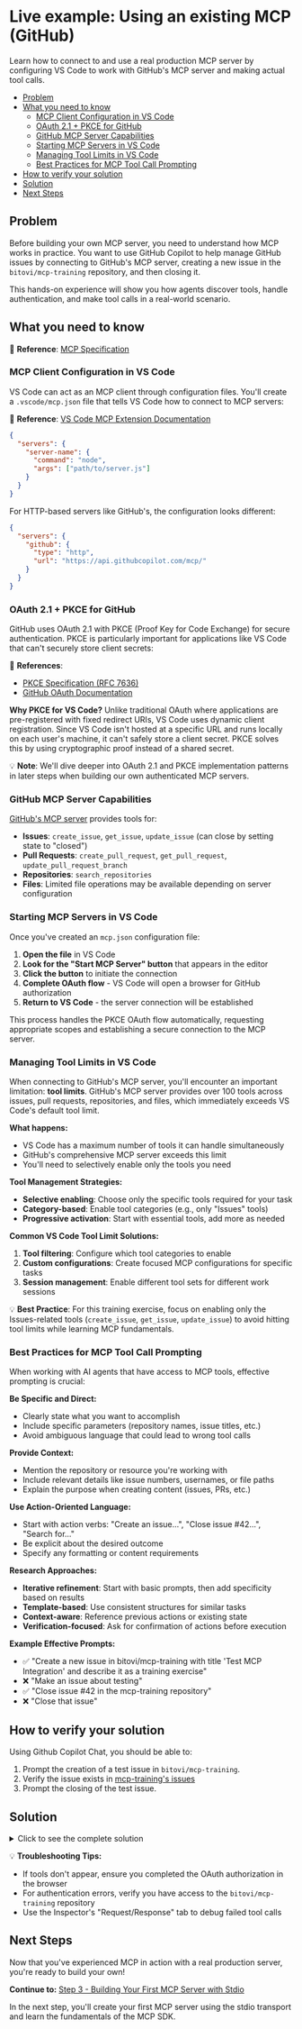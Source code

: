 # Live example: Using an existing MCP (GitHub)

Learn how to connect to and use a real production MCP server by configuring VS Code to work with GitHub's MCP server and making actual tool calls.

- [Problem](#problem)
- [What you need to know](#what-you-need-to-know)
  - [MCP Client Configuration in VS Code](#mcp-client-configuration-in-vs-code)
  - [OAuth 2.1 + PKCE for GitHub](#oauth-21--pkce-for-github)
  - [GitHub MCP Server Capabilities](#github-mcp-server-capabilities)
  - [Starting MCP Servers in VS Code](#starting-mcp-servers-in-vs-code)
  - [Managing Tool Limits in VS Code](#managing-tool-limits-in-vs-code)
  - [Best Practices for MCP Tool Call Prompting](#best-practices-for-mcp-tool-call-prompting)
- [How to verify your solution](#how-to-verify-your-solution)
- [Solution](#solution)
- [Next Steps](#next-steps)

## Problem

Before building your own MCP server, you need to understand how MCP works in practice. You want to use GitHub Copilot to help manage GitHub issues by connecting to GitHub's MCP server, creating a new issue in the `bitovi/mcp-training` repository, and then closing it.

This hands-on experience will show you how agents discover tools, handle authentication, and make tool calls in a real-world scenario.

## What you need to know

📝 **Reference**: [MCP Specification](https://modelcontextprotocol.io/specification/2025-06-18)

### MCP Client Configuration in VS Code

VS Code can act as an MCP client through configuration files. You'll create a `.vscode/mcp.json` file that tells VS Code how to connect to MCP servers:

<!-- todo: this url is broken ⬇️. Maybe it should be https://code.visualstudio.com/docs/copilot/customization/mcp-servers ? -->

📝 **Reference**: [VS Code MCP Extension Documentation](https://github.com/modelcontextprotocol/vscode-mcp)

```json
{
  "servers": {
    "server-name": {
      "command": "node",
      "args": ["path/to/server.js"]
    }
  }
}
```

For HTTP-based servers like GitHub's, the configuration looks different:

```json
{
  "servers": {
    "github": {
      "type": "http",
      "url": "https://api.githubcopilot.com/mcp/"
    }
  }
}
```

### OAuth 2.1 + PKCE for GitHub

GitHub uses OAuth 2.1 with PKCE (Proof Key for Code Exchange) for secure authentication. PKCE is particularly important for applications like VS Code that can't securely store client secrets:

📝 **References**:

- [PKCE Specification (RFC 7636)](https://tools.ietf.org/html/rfc7636)
- [GitHub OAuth Documentation](https://docs.github.com/en/apps/oauth-apps/building-oauth-apps/authorizing-oauth-apps)

**Why PKCE for VS Code?**
Unlike traditional OAuth where applications are pre-registered with fixed redirect URIs, VS Code uses dynamic client registration. Since VS Code isn't hosted at a specific URL and runs locally on each user's machine, it can't safely store a client secret. PKCE solves this by using cryptographic proof instead of a shared secret.

💡 **Note**: We'll dive deeper into OAuth 2.1 and PKCE implementation patterns in later steps when building our own authenticated MCP servers.

### GitHub MCP Server Capabilities

[GitHub's MCP server](https://github.com/github/github-mcp-server) provides tools for:

- **Issues**: `create_issue`, `get_issue`, `update_issue` (can close by setting state to "closed")
- **Pull Requests**: `create_pull_request`, `get_pull_request`, `update_pull_request_branch`
- **Repositories**: `search_repositories`
- **Files**: Limited file operations may be available depending on server configuration

### Starting MCP Servers in VS Code

Once you've created an `mcp.json` configuration file:

1. **Open the file** in VS Code
2. **Look for the "Start MCP Server" button** that appears in the editor
3. **Click the button** to initiate the connection
4. **Complete OAuth flow** - VS Code will open a browser for GitHub authorization
5. **Return to VS Code** - the server connection will be established

This process handles the PKCE OAuth flow automatically, requesting appropriate scopes and establishing a secure connection to the MCP server.

### Managing Tool Limits in VS Code

When connecting to GitHub's MCP server, you'll encounter an important limitation: **tool limits**. GitHub's MCP server provides over 100 tools across issues, pull requests, repositories, and files, which immediately exceeds VS Code's default tool limit.

**What happens:**

- VS Code has a maximum number of tools it can handle simultaneously
- GitHub's comprehensive MCP server exceeds this limit
- You'll need to selectively enable only the tools you need

**Tool Management Strategies:**

- **Selective enabling**: Choose only the specific tools required for your task
- **Category-based**: Enable tool categories (e.g., only "Issues" tools)
- **Progressive activation**: Start with essential tools, add more as needed

**Common VS Code Tool Limit Solutions:**

1. **Tool filtering**: Configure which tool categories to enable
2. **Custom configurations**: Create focused MCP configurations for specific tasks
3. **Session management**: Enable different tool sets for different work sessions

💡 **Best Practice**: For this training exercise, focus on enabling only the Issues-related tools (`create_issue`, `get_issue`, `update_issue`) to avoid hitting tool limits while learning MCP fundamentals.

### Best Practices for MCP Tool Call Prompting

When working with AI agents that have access to MCP tools, effective prompting is crucial:

**Be Specific and Direct:**

- Clearly state what you want to accomplish
- Include specific parameters (repository names, issue titles, etc.)
- Avoid ambiguous language that could lead to wrong tool calls

**Provide Context:**

- Mention the repository or resource you're working with
- Include relevant details like issue numbers, usernames, or file paths
- Explain the purpose when creating content (issues, PRs, etc.)

**Use Action-Oriented Language:**

- Start with action verbs: "Create an issue...", "Close issue #42...", "Search for..."
- Be explicit about the desired outcome
- Specify any formatting or content requirements

**Research Approaches:**

- **Iterative refinement**: Start with basic prompts, then add specificity based on results
- **Template-based**: Use consistent structures for similar tasks
- **Context-aware**: Reference previous actions or existing state
- **Verification-focused**: Ask for confirmation of actions before execution

**Example Effective Prompts:**

- ✅ "Create a new issue in bitovi/mcp-training with title 'Test MCP Integration' and describe it as a training exercise"
- ❌ "Make an issue about testing"
- ✅ "Close issue #42 in the mcp-training repository"
- ❌ "Close that issue"

## How to verify your solution

Using Github Copilot Chat, you should be able to:

1. Prompt the creation of a test issue in `bitovi/mcp-training`.
2. Verify the issue exists in [mcp-training's issues](https://github.com/bitovi/mcp-training/issues)
3. Prompt the closing of the test issue.

## Solution

<details>
<summary>Click to see the complete solution</summary>

### 1. Create `.vscode/mcp.json`

```json
{
  "servers": {
    "github": {
      "url": "https://api.githubcopilot.com/mcp/",
      "type": "http"
    }
  }
}
```

### 2. Start MCP Server Connection

✏️ Perform the following to start the MCP server connection:

1. Open the `mcp.json` file in VS Code and click "Start MCP Server"
2. Complete the OAuth authorization in your browser
3. Return to VS Code and verify the connection is established

### 3. Test with GitHub Copilot Prompts

✏️ Open GitHub Copilot Chat and use these prompts:

**Create an Issue:**

> `Create a new issue in the bitovi/mcp-training repository with the title "MCP Training Exercise - [Your Name]" and body "This issue was created as part of the MCP training to test GitHub integration via VS Code and Copilot."`

**Close the Issue:**

> `Close issue #[issue_number] in the bitovi/mcp-training repository by updating its state to closed.`

### 4. Expected Tool Call Examples

When you use the prompts above, Copilot will make these MCP tool calls:

**For issue creation:**

```json
{
  "tool": "create_issue",
  "parameters": {
    "owner": "bitovi",
    "repo": "mcp-training",
    "title": "MCP Training Exercise - [Your Name]",
    "body": "This issue was created as part of the MCP training to test GitHub integration via VS Code and Copilot."
  }
}
```

**For issue closure:**

```json
{
  "tool": "update_issue",
  "parameters": {
    "owner": "bitovi",
    "repo": "mcp-training",
    "issue_number": 42,
    "state": "closed"
  }
}
```

</details>

💡 **Troubleshooting Tips:**

- If tools don't appear, ensure you completed the OAuth authorization in the browser
- For authentication errors, verify you have access to the `bitovi/mcp-training` repository
- Use the Inspector's "Request/Response" tab to debug failed tool calls

## Next Steps

Now that you've experienced MCP in action with a real production server, you're ready to build your own!

**Continue to:** [Step 3 - Building Your First MCP Server with Stdio](3-mcp-with-stdio.md)

In the next step, you'll create your first MCP server using the stdio transport and learn the fundamentals of the MCP SDK.
